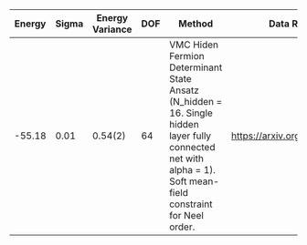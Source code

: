 | Energy | Sigma | Energy Variance | DOF | Method                                                       | Data Repository                  |
|--------|-------|-----------------|-----|--------------------------------------------------------------|----------------------------------|
| -55.18 | 0.01  | 0.54(2)         | 64  | VMC Hiden Fermion Determinant State Ansatz (N_hidden = 16. Single hidden layer fully connected net with alpha = 1). Soft mean-field constraint for Neel order. | https://arxiv.org/abs/2111.10420 |
